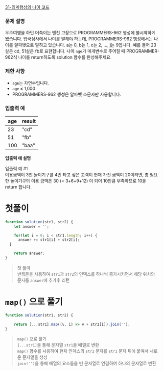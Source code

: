 [31-외계행성의 나이 코드](../codes/31외계행성의_나이.js)  

### 문제 설명
우주여행을 하던 머쓱이는 엔진 고장으로 PROGRAMMERS-962 행성에 불시착하게 됐습니다. 입국심사에서 나이를 말해야 하는데, PROGRAMMERS-962 행성에서는 나이를 알파벳으로 말하고 있습니다. a는 0, b는 1, c는 2, ..., j는 9입니다. 예를 들어 23살은 cd, 51살은 fb로 표현합니다. 나이 `age`가 매개변수로 주어질 때 PROGRAMMER-962식 나이를 return하도록 solution 함수를 완성해주세요.  

### 제한 사항  
- `age`는 자연수입니다.  
- `age` ≤ 1,000  
- PROGRAMMERS-962 행성은 알파벳 소문자만 사용합니다.  


### 입출력 예   
| age | result |  
| --- | --- |  
| 23 | "cd" |  
| 51 | "fb" |  
| 100 | "baa" |  

**입출력 예 설명**  

입출력 예 #1  
이용금액이 3인 놀이기구를 4번 타고 싶은 고객이 현재 가진 금액이 20이라면, 총 필요한 놀이기구의 이용 금액은 30 (= 3+6+9+12) 이 되어 10만큼 부족하므로 10을 return 합니다.  

# 첫풀이  
```jsx
function solution(str1, str2) {
    let answer = '';

    for(let i = 0; i < str1.length; i++) {
      answer += str1[i] + str2[i];
  }

    return answer;
}
```
> 첫 풀이  
> 반복문을 사용하여 `str1`과 `str2`의 인덱스를 하나씩 증가시키면서 해당 위치의 문자를 `answer`에 추가후 리턴  

# `map()` 으로 풀기  
```jsx
function solution(str1, str2) {
    
    return [...str1].map((v, i) => v + str2[i]).join('');
}
```
> `map()` 으로 풀기  
> `[...str1]`을 통해 문자열 `str1`을 배열로 변환  
> `map()` 함수를 사용하여 현재 인덱스의 `str2` 문자를 `str1` 문자 뒤에 붙여서 새로운 문자열을 생성  
> `join('')`을 통해 배열의 요소들을 빈 문자열로 연결하여 하나의 문자열로 변환  